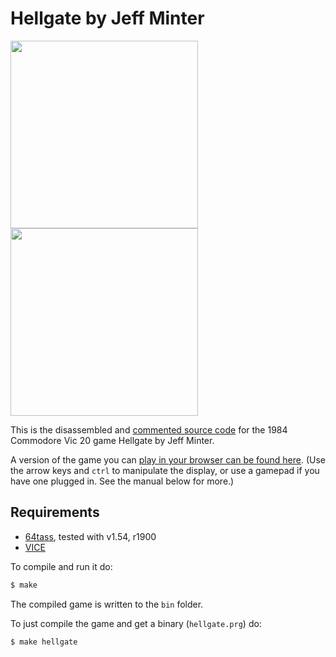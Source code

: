 # Hellgate by Jeff Minter
<img src="https://www.mobygames.com/images/covers/l/510954-hellgate-commodore-64-front-cover.jpg" height=300><img src="https://user-images.githubusercontent.com/58846/104652406-f9327b00-56b0-11eb-948b-101ce169ef71.gif" height=300>

This is the disassembled and [commented source code] for the 1984 Commodore Vic 20 game Hellgate by Jeff Minter. 

A version of the game you can [play in your browser can be found here]. (Use the arrow keys and `ctrl` to manipulate the display, or use a gamepad if you have one plugged in. See the manual below for more.)

## Requirements

* [64tass][64tass], tested with v1.54, r1900
* [VICE][vice]

[64tass]: http://tass64.sourceforge.net/
[vice]: http://vice-emu.sourceforge.net/
[https://hellgate.xyz]: https://mwenge.github.io/hellgate.xyz
[commented source code]:https://github.com/mwenge/hellgate/blob/master/src/hellgate.asm
[play in your browser can be found here]: https://mwenge.github.io/hellgate

To compile and run it do:

```sh
$ make
```
The compiled game is written to the `bin` folder. 

To just compile the game and get a binary (`hellgate.prg`) do:

```sh
$ make hellgate
```

